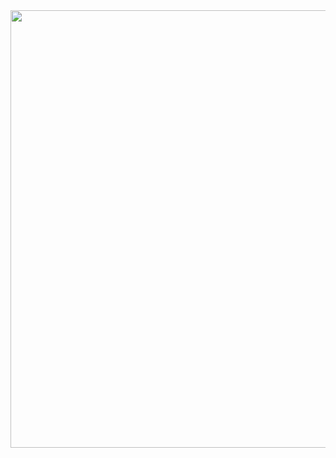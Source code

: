 <img src=https://user-images.githubusercontent.com/56110972/103418387-c3ca5f80-4bd1-11eb-86a3-ff8a1ecd8c73.png width=700>
